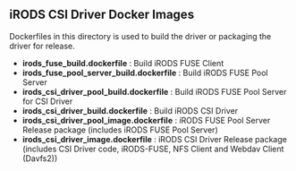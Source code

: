 ## iRODS CSI Driver Docker Images

Dockerfiles in this directory is used to build the driver or packaging the driver for release.

- **irods_fuse_build.dockerfile** : Build iRODS FUSE Client
- **irods_fuse_pool_server_build.dockerfile** : Build iRODS FUSE Pool Server
- **irods_csi_driver_pool_build.dockerfile** : Build iRODS FUSE Pool Server for CSI Driver
- **irods_csi_driver_build.dockerfile** : Build iRODS CSI Driver
- **irods_csi_driver_pool_image.dockerfile** : iRODS FUSE Pool Server Release package (includes iRODS FUSE Pool Server)
- **irods_csi_driver_image.dockerfile** : iRODS CSI Driver Release package (includes CSI Driver code, iRODS-FUSE, NFS Client and Webdav Client (Davfs2))
